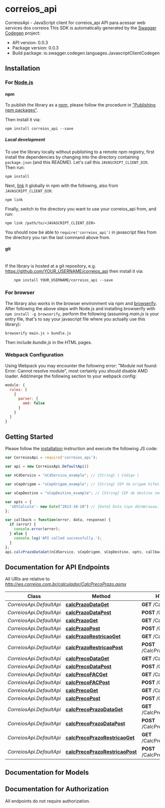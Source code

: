 # correios_api

CorreiosApi - JavaScript client for correios_api
API para acessar web services dos correios
This SDK is automatically generated by the [Swagger Codegen](https://github.com/swagger-api/swagger-codegen) project:

- API version: 0.0.3
- Package version: 0.0.3
- Build package: io.swagger.codegen.languages.JavascriptClientCodegen

## Installation

### For [Node.js](https://nodejs.org/)

#### npm

To publish the library as a [npm](https://www.npmjs.com/),
please follow the procedure in ["Publishing npm packages"](https://docs.npmjs.com/getting-started/publishing-npm-packages).

Then install it via:

```shell
npm install correios_api --save
```

##### Local development

To use the library locally without publishing to a remote npm registry, first install the dependencies by changing 
into the directory containing `package.json` (and this README). Let's call this `JAVASCRIPT_CLIENT_DIR`. Then run:

```shell
npm install
```

Next, [link](https://docs.npmjs.com/cli/link) it globally in npm with the following, also from `JAVASCRIPT_CLIENT_DIR`:

```shell
npm link
```

Finally, switch to the directory you want to use your correios_api from, and run:

```shell
npm link /path/to/<JAVASCRIPT_CLIENT_DIR>
```

You should now be able to `require('correios_api')` in javascript files from the directory you ran the last 
command above from.

#### git
#
If the library is hosted at a git repository, e.g.
https://github.com/YOUR_USERNAME/correios_api
then install it via:

```shell
    npm install YOUR_USERNAME/correios_api --save
```

### For browser

The library also works in the browser environment via npm and [browserify](http://browserify.org/). After following
the above steps with Node.js and installing browserify with `npm install -g browserify`,
perform the following (assuming *main.js* is your entry file, that's to say your javascript file where you actually 
use this library):

```shell
browserify main.js > bundle.js
```

Then include *bundle.js* in the HTML pages.

### Webpack Configuration

Using Webpack you may encounter the following error: "Module not found: Error:
Cannot resolve module", most certainly you should disable AMD loader. Add/merge
the following section to your webpack config:

```javascript
module: {
  rules: [
    {
      parser: {
        amd: false
      }
    }
  ]
}
```

## Getting Started

Please follow the [installation](#installation) instruction and execute the following JS code:

```javascript
var CorreiosApi = require('correios_api');

var api = new CorreiosApi.DefaultApi()

var nCdServico = "nCdServico_example"; // {String} | Código |              Serviço                 | |--------|--------------------------------------| | 04014  | SEDEX a Vista                        | | 04065  | SEDEX à vista pagamento na entrega   | | 04510  | PAC à vista                          | | 04707  | PAC à vista pagamento na entrega     | | 40169  | SEDEX 12                             | | 40215  | SEDEX 10 (à vista e a faturar)       | | 40290  | SEDEX Hoje Varejo                    |  ##### Obs:   Pode ser mais de um numa consulta separados por vírgula. 

var sCepOrigem = "sCepOrigem_example"; // {String} CEP de origem hífen. Ex:   88102080 

var sCepDestino = "sCepDestino_example"; // {String} CEP de destino sem hífen. Ex:   05311900 

var opts = { 
  'sDtCalculo': new Date("2013-10-20") // {Date} Data tipo dd/mm/aaaa. Ex:    21/10/2017 
};

var callback = function(error, data, response) {
  if (error) {
    console.error(error);
  } else {
    console.log('API called successfully.');
  }
};
api.calcPrazoDataGet(nCdServico, sCepOrigem, sCepDestino, opts, callback);

```

## Documentation for API Endpoints

All URIs are relative to *http://ws.correios.com.br/calculador/CalcPrecoPrazo.asmx*

Class | Method | HTTP request | Description
------------ | ------------- | ------------- | -------------
*CorreiosApi.DefaultApi* | [**calcPrazoDataGet**](docs/DefaultApi.md#calcPrazoDataGet) | **GET** /CalcPrazoData | 
*CorreiosApi.DefaultApi* | [**calcPrazoDataPost**](docs/DefaultApi.md#calcPrazoDataPost) | **POST** /CalcPrazoData | 
*CorreiosApi.DefaultApi* | [**calcPrazoGet**](docs/DefaultApi.md#calcPrazoGet) | **GET** /CalcPrazo | 
*CorreiosApi.DefaultApi* | [**calcPrazoPost**](docs/DefaultApi.md#calcPrazoPost) | **POST** /CalcPrazo | 
*CorreiosApi.DefaultApi* | [**calcPrazoRestricaoGet**](docs/DefaultApi.md#calcPrazoRestricaoGet) | **GET** /CalcPrazoRestricao | 
*CorreiosApi.DefaultApi* | [**calcPrazoRestricaoPost**](docs/DefaultApi.md#calcPrazoRestricaoPost) | **POST** /CalcPrazoRestricao | 
*CorreiosApi.DefaultApi* | [**calcPrecoDataGet**](docs/DefaultApi.md#calcPrecoDataGet) | **GET** /CalcPrecoData | 
*CorreiosApi.DefaultApi* | [**calcPrecoDataPost**](docs/DefaultApi.md#calcPrecoDataPost) | **POST** /CalcPrecoData | 
*CorreiosApi.DefaultApi* | [**calcPrecoFACGet**](docs/DefaultApi.md#calcPrecoFACGet) | **GET** /CalcPrecoFAC | 
*CorreiosApi.DefaultApi* | [**calcPrecoFACPost**](docs/DefaultApi.md#calcPrecoFACPost) | **POST** /CalcPrecoFAC | 
*CorreiosApi.DefaultApi* | [**calcPrecoGet**](docs/DefaultApi.md#calcPrecoGet) | **GET** /CalcPreco | 
*CorreiosApi.DefaultApi* | [**calcPrecoPost**](docs/DefaultApi.md#calcPrecoPost) | **POST** /CalcPreco | 
*CorreiosApi.DefaultApi* | [**calcPrecoPrazoDataGet**](docs/DefaultApi.md#calcPrecoPrazoDataGet) | **GET** /CalcPrecoPrazoData | 
*CorreiosApi.DefaultApi* | [**calcPrecoPrazoDataPost**](docs/DefaultApi.md#calcPrecoPrazoDataPost) | **POST** /CalcPrecoPrazoData | 
*CorreiosApi.DefaultApi* | [**calcPrecoPrazoRestricaoGet**](docs/DefaultApi.md#calcPrecoPrazoRestricaoGet) | **GET** /CalcPrecoPrazoRestricao | 
*CorreiosApi.DefaultApi* | [**calcPrecoPrazoRestricaoPost**](docs/DefaultApi.md#calcPrecoPrazoRestricaoPost) | **POST** /CalcPrecoPrazoRestricao | 


## Documentation for Models



## Documentation for Authorization

 All endpoints do not require authorization.

